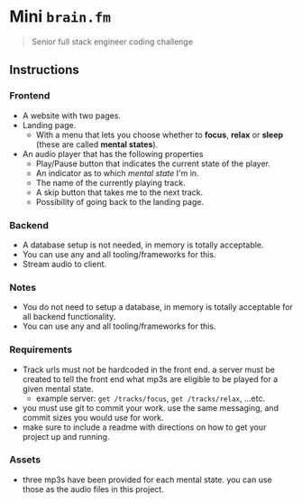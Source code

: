 # Mini `brain.fm`
> Senior full stack engineer coding challenge

## Instructions

### Frontend

- A website with two pages.
- Landing page.
  - With a menu that lets you choose whether to **focus**, **relax** or **sleep** (these are called **mental states**).
- An audio player that has the following properties
  - Play/Pause button that indicates the current state of the player.
  - An indicator as to which *mental state* I'm in.
  - The name of the currently playing track.
  - A skip button that takes me to the next track.
  - Possibility of going back to the landing page.

### Backend

- A database setup is not needed, in memory is totally acceptable.
- You can use any and all tooling/frameworks for this.
- Stream audio to client.

### Notes

- You do not need to setup a database, in memory is totally acceptable for all backend functionality.
- You can use any and all tooling/frameworks for this.

### Requirements

- Track urls must not be hardcoded in the front end. a server must be created to tell the front end what mp3s are eligible to be played for a given mental state.
  - example server: `get /tracks/focus`, `get /tracks/relax`, ...etc.
- you must use git to commit your work. use the same messaging, and commit sizes you would use for work.
- make sure to include a readme with directions on how to get your project up and running.

### Assets
- three mp3s have been provided for each mental state. you can use those as the audio files in this project.
